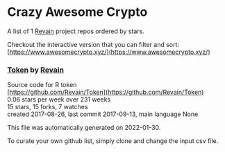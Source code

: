 # Crazy Awesome Crypto
A list of 1 [Revain](https://github.com/Revain) project repos ordered by stars.  

Checkout the interactive version that you can filter and sort: 
[https://www.awesomecrypto.xyz/](https://www.awesomecrypto.xyz/)  


### [Token](https://github.com/Revain/Token) by [Revain](https://github.com/Revain)  
Source code for R token  
[https://github.com/Revain/Token](https://github.com/Revain/Token)  
0.06 stars per week over 231 weeks  
15 stars, 15 forks, 7 watches  
created 2017-08-26, last commit 2017-09-13, main language None  


This file was automatically generated on 2022-01-30.  

To curate your own github list, simply clone and change the input csv file.  